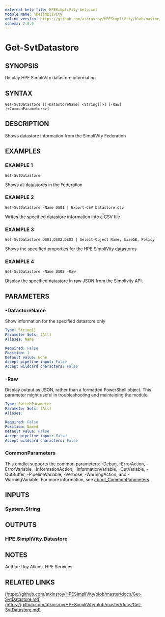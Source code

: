 ```yaml
---
external help file: HPESimpliVity-help.xml
Module Name: hpesimplivity
online version: https://github.com/atkinsroy/HPESimpliVity/blob/master/docs/Get-SvtDatastore.md
schema: 2.0.0
---
```


# Get-SvtDatastore

## SYNOPSIS
Display HPE SimpliVity datastore information

## SYNTAX

```
Get-SvtDatastore [[-DatastoreName] <String[]>] [-Raw] [<CommonParameters>]
```

## DESCRIPTION
Shows datastore information from the SimpliVity Federation

## EXAMPLES

### EXAMPLE 1
```
Get-SvtDatastore
```

Shows all datastores in the Federation

### EXAMPLE 2
```
Get-SvtDatastore -Name DS01 | Export-CSV Datastore.csv
```

Writes the specified datastore information into a CSV file

### EXAMPLE 3
```
Get-SvtDatastore DS01,DS02,DS03 | Select-Object Name, SizeGB, Policy
```

Shows the specified properties for the HPE SimpliVity datastores

### EXAMPLE 4
```
Get-SvtDatastore -Name DS02 -Raw
```

Display the specified datastore in raw JSON from the Simplivity API.

## PARAMETERS

### -DatastoreName
Show information for the specified datastore only

```yaml
Type: String[]
Parameter Sets: (All)
Aliases: Name

Required: False
Position: 1
Default value: None
Accept pipeline input: False
Accept wildcard characters: False
```

### -Raw
Display output as JSON, rather than a formatted PowerShell object.
This parameter might useful in troubleshooting
and maintaining the module.

```yaml
Type: SwitchParameter
Parameter Sets: (All)
Aliases:

Required: False
Position: Named
Default value: False
Accept pipeline input: False
Accept wildcard characters: False
```

### CommonParameters
This cmdlet supports the common parameters: -Debug, -ErrorAction, -ErrorVariable, -InformationAction, -InformationVariable, -OutVariable, -OutBuffer, -PipelineVariable, -Verbose, -WarningAction, and -WarningVariable. For more information, see [about_CommonParameters](http://go.microsoft.com/fwlink/?LinkID=113216).

## INPUTS

### System.String
## OUTPUTS

### HPE.SimpliVity.Datastore
## NOTES
Author: Roy Atkins, HPE Services

## RELATED LINKS

[https://github.com/atkinsroy/HPESimpliVity/blob/master/docs/Get-SvtDatastore.md](https://github.com/atkinsroy/HPESimpliVity/blob/master/docs/Get-SvtDatastore.md)

